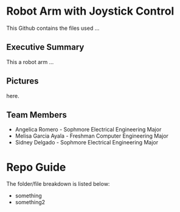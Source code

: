 # Robot Arm with Joystick Control
This Github contains the files used ...
## Executive Summary
This a robot arm ...
## Pictures
here.
## Team Members
* Angelica Romero - Sophmore Electrical Engineering Major
* Melisa Garcia Ayala - Freshman Computer Engineering Major
* Sidney Delgado - Sophmore Electrical Engineering Major

# Repo Guide
The folder/file breakdown is listed below:
* something
* something2
